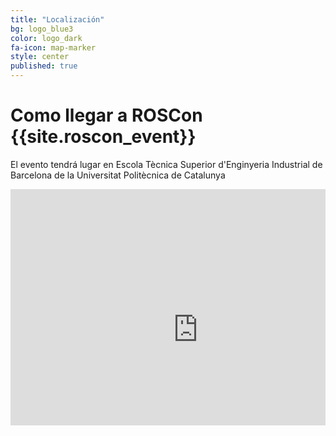 ```yaml
---
title: "Localización"
bg: logo_blue3
color: logo_dark
fa-icon: map-marker
style: center   
published: true
---
```


# Como llegar a ROSCon {{site.roscon_event}}

El evento tendrá lugar en Escola Tècnica Superior d'Enginyeria Industrial de Barcelona de la Universitat Politècnica de Catalunya

<center>
<div style="position: relative; padding-bottom: 75%; height: 0; overflow: hidden; max-width: 100%;">
<!-- <iframe src="https://www.google.com/maps/d/embed?mid=19JwYTmsRpQhAcSNop8cBgXVHtH3ZeRQ&ehbc=2E312F" width="640" height="480" style="position: absolute; top: 0; left: 0; width: 100%; height: 100%; border:0;"></iframe> -->
<iframe src="https://www.google.com/maps/embed?pb=!1m18!1m12!1m3!1d2993.5069200436046!2d2.113063077955187!3d41.3847963961529!2m3!1f0!2f0!3f0!3m2!1i1024!2i768!4f13.1!3m3!1m2!1s0x12a49678ef40aebd%3A0x898caaf63b47e51b!2sSchool%20of%20Industrial%20Engineering%20of%20Barcelona%20(ETSEIB)%20-%20UPC!5e0!3m2!1sit!2ses!4v1750403893191!5m2!1sit!2ses" width="600" height="450" style="border:0;" allowfullscreen="" loading="lazy" referrerpolicy="no-referrer-when-downgrade"></iframe>
</div>
</center>
